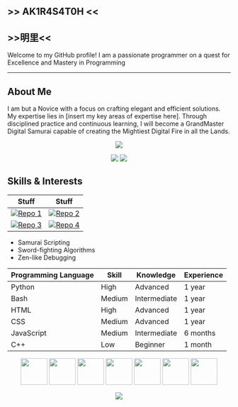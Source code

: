 ## >> AK1R4S4T0H <<
##     >>明里<<

Welcome to my GitHub profile! I am a passionate programmer on a quest for Excellence and Mastery in Programming
___
  

## About Me

I am but a Novice with a focus on crafting elegant and efficient solutions. My expertise lies in [insert my key areas of expertise here]. Through disciplined practice and continuous learning, I will become a GrandMaster Digital Samurai capable of creating the Mightiest Digital Fire in all the Lands.
  
<!--📙LANGUAGES / 🌐WEBSITE: https://github.com/anuraghazra/github-readme-stats -->
<p align="center">
<img src="https://github-readme-stats-git-masterrstaa-rickstaa.vercel.app/api/top-langs/?username=AK1R4S4T0H&layout=compact&theme=monokai">

  
  <!--📊STATSGRAPH / 🌐WEBSITE: https://github.com/anuraghazra/github-readme-stats -->
<p align="center">
<img src="https://github-readme-stats-git-masterrstaa-rickstaa.vercel.app/api?username=AK1R4S4T0H&show_icons=true&theme=monokai">
<img src="https://github-readme-streak-stats.herokuapp.com?user=AK1R4S4T0H&theme=monokai&date_format=M%20j%5B%2C%20Y%5D">
  
## Skills & Interests
  
<!--✨REPO / 🌐WEBSITE: https://github.com/anuraghazra/github-readme-stats -->
| Stuff | Stuff |
|------|------|
| [![Repo 1](https://github-readme-stats-git-masterrstaa-rickstaa.vercel.app/api/pin/?username=AK1R4S4T0H&repo=Py_Programs&theme=monokai)](https://github.com/AK1R4S4T0H/Py_Programs) | [![Repo 2](https://github-readme-stats-git-masterrstaa-rickstaa.vercel.app/api/pin/?username=AK1R4S4T0H&repo=TheNeuralNetwork&theme=outrun)](https://github.com/AK1R4S4T0H/TheNeuralNetwork) |
| [![Repo 3](https://github-readme-stats-git-masterrstaa-rickstaa.vercel.app/api/pin/?username=AK1R4S4T0H&repo=MachineLearningScrapyard&theme=outrun)](https://github.com/AK1R4S4T0H/MachineLearningScrapyard) | [![Repo 4](https://github-readme-stats-git-masterrstaa-rickstaa.vercel.app/api/pin/?username=Athena-OS&repo=athena-iso&theme=merko)](https://github.com/Athena-OS/athena-iso) |




- Samurai Scripting
- Sword-fighting Algorithms
- Zen-like Debugging

| Programming Language | Skill         | Knowledge    | Experience |
|----------------------|---------------|--------------|------------|
| Python               | High          | Advanced     | 1 year     |
| Bash                 | Medium        | Intermediate | 1 year     |
| HTML                 | High          | Advanced     | 1 year     |
| CSS                  | Medium        | Advanced     | 1 year     |
| JavaScript           | Medium        | Intermediate | 6 months   |
| C++                  | Low           | Beginner     | 1 month    |


  
<p align="center">
<img src="https://www.vectorlogo.zone/logos/python/python-icon.svg" width="60">
<img src="https://www.vectorlogo.zone/logos/linux/linux-icon.svg" width="60">
<img src="https://www.vectorlogo.zone/logos/debian/debian-icon.svg" width="60">
<img src="https://www.vectorlogo.zone/logos/archlinux/archlinux-icon.svg" width="60">
<img src="https://www.vectorlogo.zone/logos/w3_html5/w3_html5-icon.svg" width="60">
<img src="https://www.vectorlogo.zone/logos/gnu/gnu-icon.svg" width="60">
<img src="https://upload.vectorlogo.zone/logos/gnu_bash/images/52a46e5a-5757-494c-9b96-1f7a0dce2cd0.svg" width="60">

  <!--🏆TROPHY / 🌐WEBSITE: https://github.com/ryo-ma/github-profile-trophy -->
<p align="center">
<img src="https://github-profile-trophy.vercel.app/?username=AK1R4S4T0H&theme=matrix&no-frame=true&row=1&&margin-w=30&no-bg=true">
